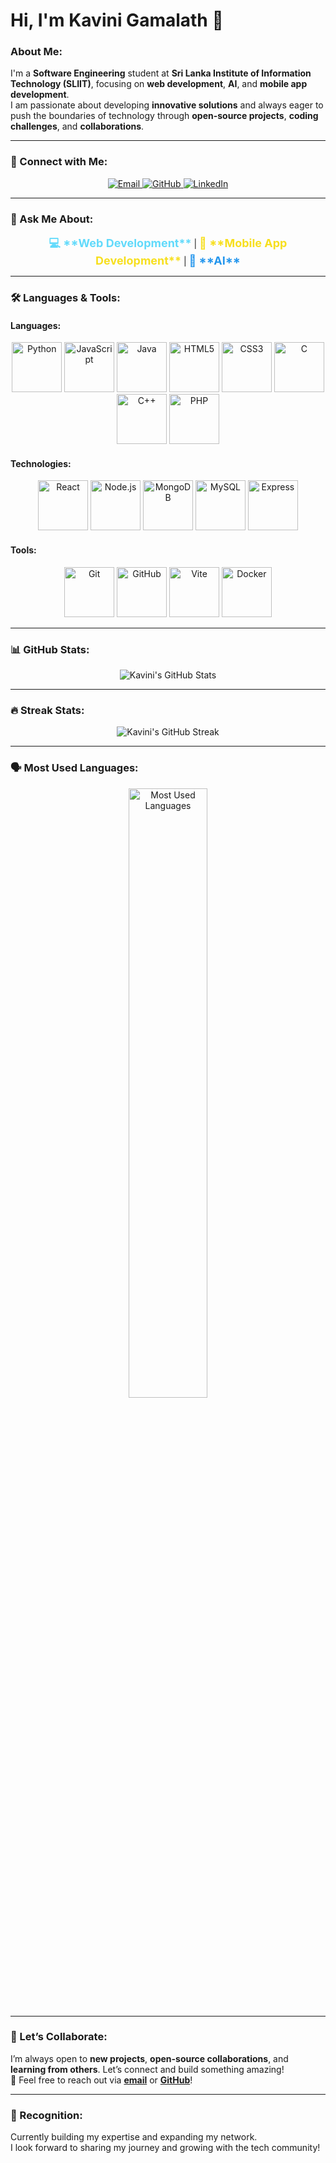 # Hi, I'm **Kavini Gamalath** 👋

###  About Me:
I'm a **Software Engineering** student at **Sri Lanka Institute of Information Technology (SLIIT)**, focusing on **web development**, **AI**, and **mobile app development**.  
I am passionate about developing **innovative solutions** and always eager to push the boundaries of technology through **open-source projects**, **coding challenges**, and **collaborations**.

---

### 🌟 Connect with Me:
<p align="center">
  <a href="mailto:kavinigamalathofficial@gmail.com" target="_blank">
    <img src="https://img.shields.io/badge/Email-📧-red?style=for-the-badge&logo=gmail&logoColor=white" alt="Email"/>
  </a>
  <a href="https://github.com/Kavinigamalath" target="_blank">
    <img src="https://img.shields.io/badge/GitHub-%40Kavinigamalath-black?style=for-the-badge&logo=github&logoColor=white" alt="GitHub"/>
  </a>
  <a href="https://www.linkedin.com/in/kavinigamalath/" target="_blank">
    <img src="https://img.shields.io/badge/LinkedIn-%40Kavini%20Gamalath-0077B5?style=for-the-badge&logo=linkedin&logoColor=white" alt="LinkedIn"/>
  </a>
</p>

---

### 💬 Ask Me About:
<p align="center">
  <span style="font-size: 18px; color: #61DAFB; font-weight: bold;">💻 **Web Development**</span> |  
  <span style="font-size: 18px; color: #F7DF1E; font-weight: bold;">📱 **Mobile App Development**</span> |  
  <span style="font-size: 18px; color: #2496ED; font-weight: bold;">🤖 **AI**</span>
</p>

---

### 🛠️ Languages & Tools:
#### **Languages**:
<p align="center">
  <img src="https://cdn.jsdelivr.net/gh/devicons/devicon/icons/python/python-original.svg" alt="Python" width="80" height="80" />
  <img src="https://cdn.jsdelivr.net/gh/devicons/devicon/icons/javascript/javascript-original.svg" alt="JavaScript" width="80" height="80" />
  <img src="https://cdn.jsdelivr.net/gh/devicons/devicon/icons/java/java-original.svg" alt="Java" width="80" height="80" />
  <img src="https://cdn.jsdelivr.net/gh/devicons/devicon/icons/html5/html5-original.svg" alt="HTML5" width="80" height="80" />
  <img src="https://cdn.jsdelivr.net/gh/devicons/devicon/icons/css3/css3-original.svg" alt="CSS3" width="80" height="80" />
  <img src="https://cdn.jsdelivr.net/gh/devicons/devicon/icons/c/c-original.svg" alt="C" width="80" height="80" />
  <img src="https://cdn.jsdelivr.net/gh/devicons/devicon/icons/cplusplus/cplusplus-original.svg" alt="C++" width="80" height="80" />
  <img src="https://cdn.jsdelivr.net/gh/devicons/devicon/icons/php/php-original.svg" alt="PHP" width="80" height="80" />
</p>

#### **Technologies**:
<p align="center">
  <img src="https://cdn.jsdelivr.net/gh/devicons/devicon/icons/react/react-original.svg" alt="React" width="80" height="80" />
  <img src="https://cdn.jsdelivr.net/gh/devicons/devicon/icons/nodejs/nodejs-original.svg" alt="Node.js" width="80" height="80" />
  <img src="https://cdn.jsdelivr.net/gh/devicons/devicon/icons/mongodb/mongodb-original.svg" alt="MongoDB" width="80" height="80" />
  <img src="https://cdn.jsdelivr.net/gh/devicons/devicon/icons/mysql/mysql-original.svg" alt="MySQL" width="80" height="80" />
  <img src="https://cdn.jsdelivr.net/gh/devicons/devicon/icons/express/express-original.svg" alt="Express" width="80" height="80" />
</p>

#### **Tools**:
<p align="center">
  <img src="https://cdn.jsdelivr.net/gh/devicons/devicon/icons/git/git-original.svg" alt="Git" width="80" height="80" />
  <img src="https://cdn.jsdelivr.net/gh/devicons/devicon/icons/github/github-original.svg" alt="GitHub" width="80" height="80" />
  <img src="https://cdn.jsdelivr.net/gh/devicons/devicon/icons/vite/vite-original.svg" alt="Vite" width="80" height="80" />
  <img src="https://cdn.jsdelivr.net/gh/devicons/devicon/icons/docker/docker-original.svg" alt="Docker" width="80" height="80" />
</p>

---

### 📊 GitHub Stats:
<p align="center">
  <img src="https://github-readme-stats.vercel.app/api?username=Kavinigamalath&show_icons=true&count_private=true&hide=prs&theme=dark" alt="Kavini's GitHub Stats"/>
</p>

---

### 🔥 Streak Stats:
<p align="center">
  <img src="https://github-readme-streak-stats.herokuapp.com/?user=Kavinigamalath&theme=dark" alt="Kavini's GitHub Streak"/>
</p>

---

### 🗣️ Most Used Languages:
<p align="center">
  
<img align="center" width="50%" src="https://github-readme-stats.vercel.app/api/top-langs/?username=Kavinigamalath&layout=compact&theme=dark&langs_count=10" alt="Most Used Languages"/>


</p>

---

### 🚀 Let’s Collaborate:
I’m always open to **new projects**, **open-source collaborations**, and **learning from others**. Let’s connect and build something amazing!  
🔗 Feel free to reach out via **[email](mailto:kavinigamalathofficial@gmail.com)** or **[GitHub](https://github.com/Kavinigamalath)**!

---

### 🎯 Recognition:
Currently building my expertise and expanding my network.  
I look forward to sharing my journey and growing with the tech community! 
